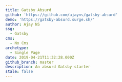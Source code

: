```yaml
---
title: Gatsby Absurd
github: 'https://github.com/ajayns/gatsby-absurd'
demo: 'https://gatsby-absurd.surge.sh/'
author: Ajay NS
ssg:
  - Gatsby
cms:
  - No Cms
archetype:
  - Single Page
date: 2019-04-21T11:32:28.000Z
github_branch: master
description: An absurd Gatsby starter
stale: false
---
```

